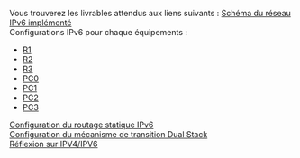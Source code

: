 Vous trouverez les livrables attendus aux liens suivants : 
[Schéma du réseau IPv6 implémenté](./images/schema.png)  
Configurations IPv6 pour chaque équipements :  
- [R1](./R1.md)
- [R2](./R2.md)
- [R3](./R3.md)
- [PC0](./PCO.md)
- [PC1](./PC1.md)
- [PC2](./PC2.md)
- [PC3](./PC3.md)  


[Configuration du routage statique IPv6](./routes.md)  
[Configuration du mécanisme de transition Dual Stack](./dual_stack.md)   
[Réflexion sur IPV4/IPV6]()